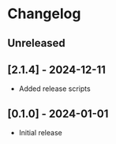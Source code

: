 # Changelog

## Unreleased

## [2.1.4] - 2024-12-11
- Added release scripts
## [0.1.0] - 2024-01-01

- Initial release
